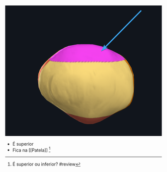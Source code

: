 ![Pasted image 20210413163627.png](Pasted%20image%2020210413163627.png)
+ É superior
+ Fica na [[Patela]]
[^964102]

[^964102]: É superior ou inferior?
#review 
